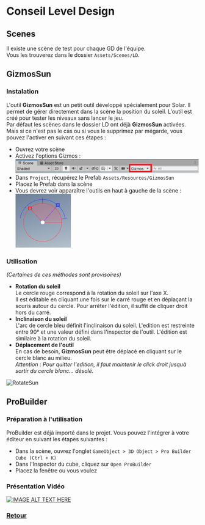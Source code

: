 ﻿# Conseil Level Design
## Scenes
Il existe une scène de test pour chaque GD de l'équipe.  
Vous les trouverez dans le dossier `Assets/Scenes/LD`.
## GizmosSun
### Instalation
L'outil **GizmosSun** est un petit outil développé spécialement pour Solar. Il permet de gérer directement dans la scène la position du soleil. L'outil est créé pour tester les niveaux sans lancer le jeu.  
Par défaut les scènes dans le dossier LD ont déjà **GizmosSun** activées. Mais si ce n'est pas le cas ou si vous le supprimez par mégarde, vous pouvez l'activer en suivant ces étapes :
* Ouvrez votre scène
* Activez l'options Gizmos :  
![Gizmos](.ressources/gizmos.png)
* Dans `Project`, récupérez le Prefab `Assets/Resources/GizmosSun`
* Placez le Prefab dans la scène
* Vous devrez voir apparaître l'outils en haut à gauche de la scène :  
![GizmosSun](.ressources/gizmosSun.png)

### Utilisation
*(Certaines de ces méthodes sont provisoires)*
* **Rotation du soleil**  
Le cercle rouge correspond à la rotation du soleil sur l'axe X.  
Il est éditable en cliquant une fois sur le carré rouge et en déplaçant la souris autour du cercle. Pour arrêter l'édition, il suffit de cliquer droit hors du carré.  
* **Inclinaison du soleil**  
L'arc de cercle bleu définit l'inclinaison du soleil. L'edition est restreinte entre 90° et une valeur défini dans l'inspector de l'outil. L'édition est similaire à la rotation du soleil.  
* **Déplacement de l'outil**  
En cas de besoin, **GizmosSun** peut être déplacé en cliquant sur le cercle blanc au milieu.   
*Attention : Pour quitter l'edition, il faut maintenir le click droit jusquà sortir du cercle blanc... désolé.*
     
![RotateSun](.ressources/editSun.gif)

## ProBuilder
### Préparation à l'utilisation
ProBuilder est déjà importé dans le projet. Vous pouvez l'intégrer à votre éditeur en suivant les étapes suivantes :
* Dans la scène, ouvrez l'onglet `GameObject > 3D Object > Pro Builder Cube (Ctrl + K)`
* Dans l'Inspector du cube, cliquez sur `Open ProBuilder`
* Placez la fenêtre ou vous voulez
### Présentation Vidéo
[](https://www.youtube.com/watch?v=Re6wU7zPlXI)
[![IMAGE ALT TEXT HERE](https://i.ytimg.com/vi/Re6wU7zPlXI/hqdefault.jpg?sqp=-oaymwEZCNACELwBSFXyq4qpAwsIARUAAIhCGAFwAQ==&rs=AOn4CLAUYJ6x8yqxifw2_rK9fwHXjbrlWg)](https://www.youtube.com/watch?v=Re6wU7zPlXI)
### [Retour](https://github.com/mathieubecher/Solar)
